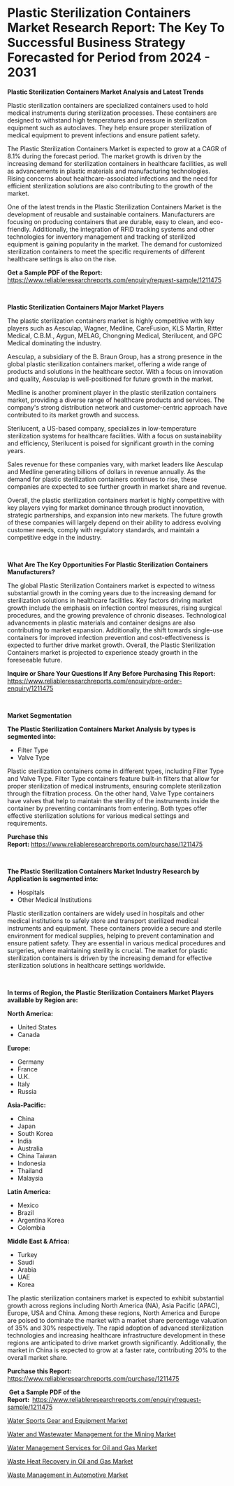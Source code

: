 <p><h1>Plastic Sterilization Containers Market Research Report: The Key To Successful Business Strategy Forecasted for Period from 2024 - 2031</h1></p><p><strong>Plastic Sterilization Containers Market Analysis and Latest Trends</strong></p>
<p><p>Plastic sterilization containers are specialized containers used to hold medical instruments during sterilization processes. These containers are designed to withstand high temperatures and pressure in sterilization equipment such as autoclaves. They help ensure proper sterilization of medical equipment to prevent infections and ensure patient safety.</p><p>The Plastic Sterilization Containers Market is expected to grow at a CAGR of 8.1% during the forecast period. The market growth is driven by the increasing demand for sterilization containers in healthcare facilities, as well as advancements in plastic materials and manufacturing technologies. Rising concerns about healthcare-associated infections and the need for efficient sterilization solutions are also contributing to the growth of the market.</p><p>One of the latest trends in the Plastic Sterilization Containers Market is the development of reusable and sustainable containers. Manufacturers are focusing on producing containers that are durable, easy to clean, and eco-friendly. Additionally, the integration of RFID tracking systems and other technologies for inventory management and tracking of sterilized equipment is gaining popularity in the market. The demand for customized sterilization containers to meet the specific requirements of different healthcare settings is also on the rise.</p></p>
<p><strong>Get a Sample PDF of the Report:&nbsp;</strong> <a href="https://www.reliableresearchreports.com/enquiry/request-sample/1211475">https://www.reliableresearchreports.com/enquiry/request-sample/1211475</a></p>
<p>&nbsp;</p>
<p><strong>Plastic Sterilization Containers Major Market Players</strong></p>
<p><p>The plastic sterilization containers market is highly competitive with key players such as Aesculap, Wagner, Medline, CareFusion, KLS Martin, Ritter Medical, C.B.M., Aygun, MELAG, Chongning Medical, Sterilucent, and GPC Medical dominating the industry.</p><p>Aesculap, a subsidiary of the B. Braun Group, has a strong presence in the global plastic sterilization containers market, offering a wide range of products and solutions in the healthcare sector. With a focus on innovation and quality, Aesculap is well-positioned for future growth in the market.</p><p>Medline is another prominent player in the plastic sterilization containers market, providing a diverse range of healthcare products and services. The company's strong distribution network and customer-centric approach have contributed to its market growth and success.</p><p>Sterilucent, a US-based company, specializes in low-temperature sterilization systems for healthcare facilities. With a focus on sustainability and efficiency, Sterilucent is poised for significant growth in the coming years.</p><p>Sales revenue for these companies vary, with market leaders like Aesculap and Medline generating billions of dollars in revenue annually. As the demand for plastic sterilization containers continues to rise, these companies are expected to see further growth in market share and revenue.</p><p>Overall, the plastic sterilization containers market is highly competitive with key players vying for market dominance through product innovation, strategic partnerships, and expansion into new markets. The future growth of these companies will largely depend on their ability to address evolving customer needs, comply with regulatory standards, and maintain a competitive edge in the industry.</p></p>
<p>&nbsp;</p>
<p><strong>What Are The Key Opportunities For Plastic Sterilization Containers Manufacturers?</strong></p>
<p><p>The global Plastic Sterilization Containers market is expected to witness substantial growth in the coming years due to the increasing demand for sterilization solutions in healthcare facilities. Key factors driving market growth include the emphasis on infection control measures, rising surgical procedures, and the growing prevalence of chronic diseases. Technological advancements in plastic materials and container designs are also contributing to market expansion. Additionally, the shift towards single-use containers for improved infection prevention and cost-effectiveness is expected to further drive market growth. Overall, the Plastic Sterilization Containers market is projected to experience steady growth in the foreseeable future.</p></p>
<p><strong>Inquire or Share Your Questions If Any Before Purchasing This Report:</strong> <a href="https://www.reliableresearchreports.com/enquiry/pre-order-enquiry/1211475">https://www.reliableresearchreports.com/enquiry/pre-order-enquiry/1211475</a></p>
<p>&nbsp;</p>
<p><strong>Market Segmentation</strong></p>
<p><strong>The Plastic Sterilization Containers Market Analysis by types is segmented into:</strong></p>
<p><ul><li>Filter Type</li><li>Valve Type</li></ul></p>
<p><p>Plastic sterilization containers come in different types, including Filter Type and Valve Type. Filter Type containers feature built-in filters that allow for proper sterilization of medical instruments, ensuring complete sterilization through the filtration process. On the other hand, Valve Type containers have valves that help to maintain the sterility of the instruments inside the container by preventing contaminants from entering. Both types offer effective sterilization solutions for various medical settings and requirements.</p></p>
<p><strong>Purchase this Report:&nbsp;</strong><a href="https://www.reliableresearchreports.com/purchase/1211475">https://www.reliableresearchreports.com/purchase/1211475</a></p>
<p>&nbsp;</p>
<p><strong>The Plastic Sterilization Containers Market Industry Research by Application is segmented into:</strong></p>
<p><ul><li>Hospitals</li><li>Other Medical Institutions</li></ul></p>
<p><p>Plastic sterilization containers are widely used in hospitals and other medical institutions to safely store and transport sterilized medical instruments and equipment. These containers provide a secure and sterile environment for medical supplies, helping to prevent contamination and ensure patient safety. They are essential in various medical procedures and surgeries, where maintaining sterility is crucial. The market for plastic sterilization containers is driven by the increasing demand for effective sterilization solutions in healthcare settings worldwide.</p></p>
<p>&nbsp;</p>
<p><strong>In terms of Region, the Plastic Sterilization Containers Market Players available by Region are:</strong></p>
<p>
    <p> <strong> North America: </strong>
        <ul>
            <li>United States</li>
            <li>Canada</li>
        </ul>
        </p> 
    <p> <strong> Europe: </strong>
        <ul>
            <li>Germany</li>
            <li>France</li>
            <li>U.K.</li>
            <li>Italy</li>
            <li>Russia</li>
        </ul>
        </p> 
    <p> <strong> Asia-Pacific: </strong>
        <ul>
            <li>China</li>
            <li>Japan</li>
            <li>South Korea</li>
            <li>India</li>
            <li>Australia</li>
            <li>China Taiwan</li>
            <li>Indonesia</li>
            <li>Thailand</li>
            <li>Malaysia</li>
        </ul>
        </p> 
    <p> <strong> Latin America: </strong>
        <ul>
            <li>Mexico</li>
            <li>Brazil</li>
            <li>Argentina Korea</li>
            <li>Colombia</li>
        </ul>
        </p> 
    <p> <strong> Middle East & Africa: </strong>
        <ul>
            <li>Turkey</li>
            <li>Saudi</li>
            <li>Arabia</li>
            <li>UAE</li>
            <li>Korea</li>
        </ul>
    </p>
    </p>
<p><p>The plastic sterilization containers market is expected to exhibit substantial growth across regions including North America (NA), Asia Pacific (APAC), Europe, USA and China. Among these regions, North America and Europe are poised to dominate the market with a market share percentage valuation of 35% and 30% respectively. The rapid adoption of advanced sterilization technologies and increasing healthcare infrastructure development in these regions are anticipated to drive market growth significantly. Additionally, the market in China is expected to grow at a faster rate, contributing 20% to the overall market share.</p></p>
<p><strong>Purchase this Report: </strong><a href="https://www.reliableresearchreports.com/purchase/1211475">https://www.reliableresearchreports.com/purchase/1211475</a></p>
<p>&nbsp;<strong>Get a Sample PDF of the Report:&nbsp;&nbsp;</strong><a href="https://www.reliableresearchreports.com/enquiry/request-sample/1211475">https://www.reliableresearchreports.com/enquiry/request-sample/1211475</a></p>
<p><strong></strong></p>
<p><p><a href="https://medium.com/@venaschumm2023/water-sports-gear-and-equipment-market-analysis-its-cagr-market-segmentation-and-global-industry-10772946d186">Water Sports Gear and Equipment Market</a></p><p><a href="https://medium.com/@venaschumm2023/water-and-wastewater-management-for-the-mining-market-comprehensive-assessment-by-type-def6bacbc1d0">Water and Wastewater Management for the Mining Market</a></p><p><a href="https://medium.com/@venaschumm2023/water-management-services-for-oil-and-gas-market-the-key-to-successful-business-strategy-forecast-5a48414856b0">Water Management Services for Oil and Gas Market</a></p><p><a href="https://medium.com/p/c49800803503/edit">Waste Heat Recovery in Oil and Gas Market</a></p><p><a href="https://medium.com/@venaschumm2023/waste-management-in-automotive-market-size-reveals-the-best-marketing-channels-in-global-industry-5d25d9714d6c">Waste Management in Automotive Market</a></p></p>